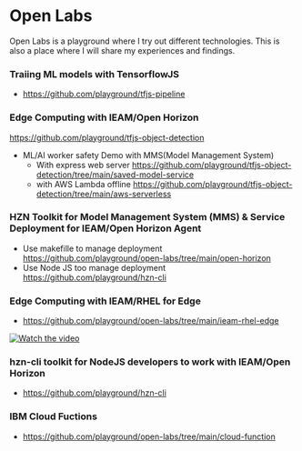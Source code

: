 # Open Labs 
Open Labs is a playground where I try out different technologies.  This is also a place where I will share my experiences and findings.  

### Traiing ML models with TensorflowJS
  * https://github.com/playground/tfjs-pipeline

### Edge Computing with IEAM/Open Horizon
https://github.com/playground/tfjs-object-detection
  * ML/AI worker safety Demo with MMS(Model Management System)
    * With express web server https://github.com/playground/tfjs-object-detection/tree/main/saved-model-service
    * with AWS Lambda offline https://github.com/playground/tfjs-object-detection/tree/main/aws-serverless

### HZN Toolkit for Model Management System (MMS) & Service Deployment for IEAM/Open Horizon Agent
  * Use makefille to manage deployment https://github.com/playground/open-labs/tree/main/open-horizon
  * Use Node JS too manage deployment https://github.com/playground/hzn-cli

### Edge Computing with IEAM/RHEL for Edge
  * https://github.com/playground/open-labs/tree/main/ieam-rhel-edge
  
[![Watch the video](https://i9.ytimg.com/vi/5UaxlHa1P2U/mq3.jpg?sqp=CJiKmo0G&rs=AOn4CLBcddkPtX-9UXKiec9kp_Z-a3i6dA)](https://youtu.be/5UaxlHa1P2U)

### hzn-cli toolkit for NodeJS developers to work with IEAM/Open Horizon
  * https://github.com/playground/hzn-cli

### IBM Cloud Fuctions
  * https://github.com/playground/open-labs/tree/main/cloud-function
